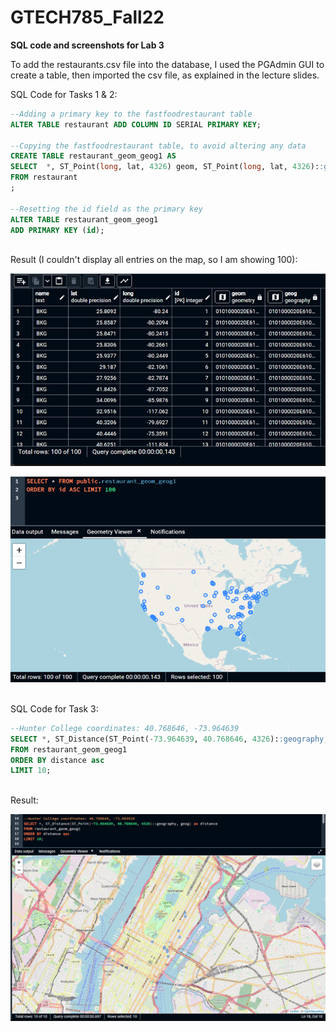 # GTECH785_Fall22

<b>SQL code and screenshots for Lab 3 </b><br>

To add the restaurants.csv file into the database, I used the PGAdmin GUI to create a table, then imported the csv file, as explained in the lecture slides.<br>

SQL Code for Tasks 1 & 2: <br>
```sql
--Adding a primary key to the fastfoodrestaurant table
ALTER TABLE restaurant ADD COLUMN ID SERIAL PRIMARY KEY;

--Copying the fastfoodrestaurant table, to avoid altering any data
CREATE TABLE restaurant_geom_geog1 AS
SELECT  *, ST_Point(long, lat, 4326) geom, ST_Point(long, lat, 4326)::geography geog
FROM restaurant
;

--Resetting the id field as the primary key
ALTER TABLE restaurant_geom_geog1 
ADD PRIMARY KEY (id);
```
<br>Result (I couldn't display all entries on the map, so I am showing 100): <br>

![Lab 3, Task 1 & 2 Result 1](image/L3Q1_1.png)

![Lab 3, Task 1 & 2 Result 2](image/L3Q1_2.png)

<br>SQL Code for Task 3: <br>
```sql
--Hunter College coordinates: 40.768646, -73.964639
SELECT *, ST_Distance(ST_Point(-73.964639, 40.768646, 4326)::geography, geog) as distance
FROM restaurant_geom_geog1
ORDER BY distance asc
LIMIT 10;
```
<br>Result: <br>

![Lab 3, Task 3 Result](image/L3Q2.PNG)



